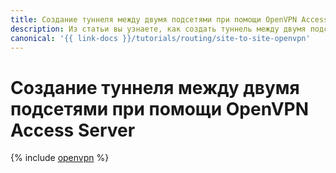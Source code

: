 ```yaml
---
title: Создание туннеля между двумя подсетями при помощи OpenVPN Access Server
description: Из статьи вы узнаете, как создать туннель между двумя подсетями при помощи OpenVPN Access Server.
canonical: '{{ link-docs }}/tutorials/routing/site-to-site-openvpn'
---
```


# Создание туннеля между двумя подсетями при помощи OpenVPN Access Server

{% include [openvpn](../../_tutorials/routing/site-to-site-openvpn.md) %}